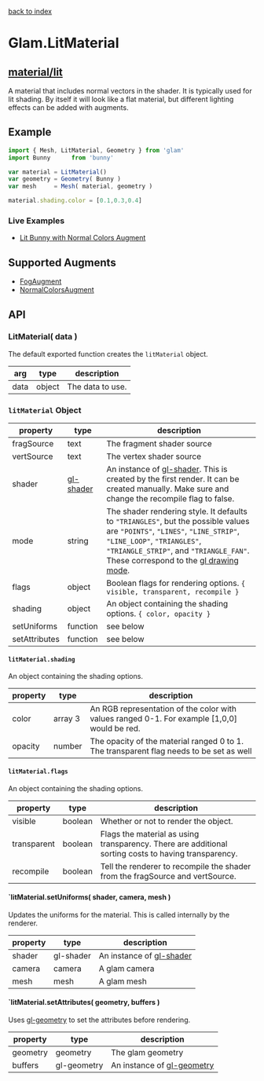 [back to index](./)
# Glam.LitMaterial
## [material/lit](https://github.com/glamjs/glam/tree/master/lib/material/lit)

A material that includes normal vectors in the shader. It is typically used for lit shading. By itself it will look like a flat material, but different lighting effects can be added with augments.

## Example

```js
import { Mesh, LitMaterial, Geometry } from 'glam'
import Bunny      from 'bunny'

var material = LitMaterial()
var geometry = Geometry( Bunny )
var mesh     = Mesh( material, geometry )

material.shading.color = [0.1,0.3,0.4]
```

### Live Examples

* [Lit Bunny with Normal Colors Augment](http://glamjs.github.io/glam/examples/03-normal-colors/)

## Supported Augments

* [FogAugment](./material-augment-fog.md)
* [NormalColorsAugment](./material-augment-normal-colors.md)

## API

### LitMaterial( data )

The default exported function creates the `litMaterial` object. 

| arg  | type   | description |
| -----| ------ | ----------- |
| data | object | The data to use. |


### `litMaterial` Object

| property      | type      | description |
| ------------- | --------- | ----------- |
| fragSource    | text      | The fragment shader source |
| vertSource    | text      | The vertex shader source |
| shader        | [gl-shader](https://github.com/stackgl/gl-shader) | An instance of [gl-shader](https://github.com/stackgl/gl-shader). This is created by the first render. It can be created manually. Make sure and change the recompile flag to false. |
| mode          | string    | The shader rendering style. It defaults to `"TRIANGLES"`, but the possible values are `"POINTS"`, `"LINES"`, `"LINE_STRIP"`, `"LINE_LOOP"`, `"TRIANGLES"`, `"TRIANGLE_STRIP"`, and `"TRIANGLE_FAN"`. These correspond to the [gl drawing mode](https://msdn.microsoft.com/en-us/library/dn302395(v=vs.85).aspx). |
| flags         | object    | Boolean flags for rendering options. `{ visible, transparent, recompile }` |
| shading       | object    | An object containing the shading options. `{ color, opacity }` |
| setUniforms   | function  | see below |
| setAttributes | function  | see below |

#### `litMaterial.shading`

An object containing the shading options.

| property | type      | description |
| -------- | --------- | ----------- |
| color    | array 3   | An RGB representation of the color with values ranged 0-1. For example [1,0,0] would be red. |
| opacity  | number    | The opacity of the material ranged 0 to 1. The transparent flag needs to be set as well |

#### `litMaterial.flags`

An object containing the shading options.

| property    | type    | description |
| ----------- | ------- | ----------- |
| visible     | boolean | Whether or not to render the object. |
| transparent | boolean | Flags the material as using transparency. There are additional sorting costs to having transparency. |
| recompile   | boolean | Tell the renderer to recompile the shader from the fragSource and vertSource. |

#### `litMaterial.setUniforms( shader, camera, mesh )

Updates the uniforms for the material. This is called internally by the renderer.

| property | type      | description |
| -------- | --------- | ----------- |
| shader   | gl-shader | An instance of [gl-shader](https://github.com/stackgl/gl-shader) |
| camera   | camera    | A glam camera |
| mesh     | mesh      | A glam mesh   |

#### `litMaterial.setAttributes( geometry, buffers )

Uses [gl-geometry](https://github.com/hughsk/gl-geometry) to set the attributes before rendering.

| property | type        | description |
| -------- | ----------- | ----------- |
| geometry | geometry    | The glam geometry |
| buffers  | gl-geometry | An instance of [gl-geometry](https://github.com/hughsk/gl-geometry) |
